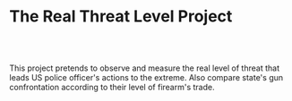 # The Real Threat Level Project

<br>

<br>

This project pretends to observe and measure the real level of threat that leads US police officer's actions to the extreme. Also compare state's gun confrontation according to their level of firearm's trade.
